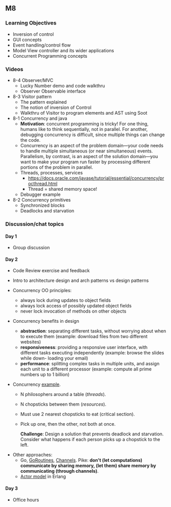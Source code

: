 ## M8

### Learning Objectives

* Inversion of control
* GUI concepts
* Event handling/control flow
* Model View controller and its wider applications
* Concurrent Programming concepts

### Videos

- 8-4 Observer/MVC
  - Lucky Number demo and code walkthru
  - Observer Observable interface
- 8-3 Visitor pattern
  - The pattern explained
  - The notion of inversion of Control
  - Walkthru of Visitor to program elements and AST using Soot
- 8-1 Concurrency and java 
  - **Motivation**: concurrent programming is tricky! For one thing, humans like to think sequentially, not in parallel. For another, debugging concurrency is difficult, since multiple things can change the code.
  - Concurrency is an aspect of the problem domain—your code needs to handle multiple simultaneous (or near simultaneous) events. Parallelism, by contrast, is an aspect of the solution domain—you want to make your program run faster by processing different portions of the problem in parallel.
  - Threads, processes, services
    - https://docs.oracle.com/javase/tutorial/essential/concurrency/procthread.html
    - Thread = shared memory space!
  - Debugger example
- 8-2 Concurrency primitives
  - Synchronized blocks
  - Deadlocks and starvation 

### Discussion/chat topics

#### Day 1

- Group discussion

#### Day 2

- Code Review exercise and feedback

- Intro to architecture design and arch patterns vs design patterns

- Concurrency OO principles:

  * always lock during updates to object fields
  * always lock access of possibly updated object fields
  * never lock invocation of methods on other objects

- Concurrency benefits in design

  - **abstraction**: separating different tasks, without worrying about when to execute them (example: download files from two different websites)
  - **responsiveness**: providing a responsive user interface, with different tasks executing independently (example: browse the slides while down- loading your email)
  -  **performance**: splitting complex tasks in multiple units, and assign each unit to a different processor (example: compute all prime numbers up to 1 billion)

- Concurrency [example](https://en.wikipedia.org/wiki/Dining_philosophers_problem).

  - N philosophers around a table (*threads*).
     
  - N chopsticks between them (*resources*).
   
  - Must use 2 nearest chopsticks to eat (critical section).
     
  - Pick up one, then the other, not both at once.
     
     **Challenge**: Design a solution that prevents deadlock and starvation. Consider what happens if each person picks up a chopstick to the left. 

* Other approaches:
  * Go, [GoRoutines](https://tour.golang.org/concurrency/1), [Channels](https://gobyexample.com/channels). Pike: **don't (let computations) communicate by sharing memory, (let them) share memory by communicating (through channels)**. 
  * [Actor model](https://www.infoworld.com/article/2077999/understanding-actor-concurrency--part-1--actors-in-erlang.html) in Erlang

#### Day 3

* Office hours 